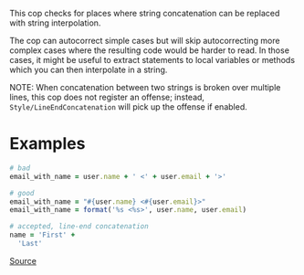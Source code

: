 
This cop checks for places where string concatenation
can be replaced with string interpolation.

The cop can autocorrect simple cases but will skip autocorrecting
more complex cases where the resulting code would be harder to read.
In those cases, it might be useful to extract statements to local
variables or methods which you can then interpolate in a string.

NOTE: When concatenation between two strings is broken over multiple
lines, this cop does not register an offense; instead,
`Style/LineEndConcatenation` will pick up the offense if enabled.

# Examples

```ruby
# bad
email_with_name = user.name + ' <' + user.email + '>'

# good
email_with_name = "#{user.name} <#{user.email}>"
email_with_name = format('%s <%s>', user.name, user.email)

# accepted, line-end concatenation
name = 'First' +
  'Last'
```

[Source](http://www.rubydoc.info/gems/rubocop/RuboCop/Cop/Style/StringConcatenation)